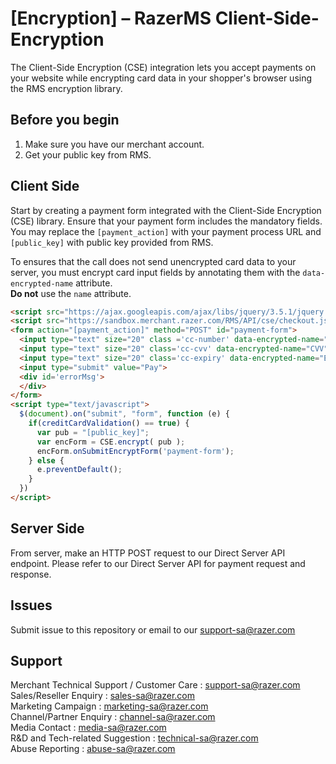 
# [Encryption] – RazerMS Client-Side-Encryption
The Client-Side Encryption (CSE) integration lets you accept payments on your website while encrypting card data in your shopper's browser using the RMS encryption library.

## Before you begin
1) Make sure you have our merchant account.
2) Get your public key from RMS.

## Client Side
Start by creating a payment form integrated with the Client-Side Encryption (CSE) library. Ensure that your payment form includes the mandatory fields. You may replace the `[payment_action]` with your payment process URL and `[public_key]` with public key provided from RMS.

To ensures that the call does not send unencrypted card data to your server, you must encrypt card input fields by annotating them with the `data-encrypted-name` attribute.  
**Do not** use the `name` attribute.

```html
<script src="https://ajax.googleapis.com/ajax/libs/jquery/3.5.1/jquery.min.js"></script>
<script src="https://sandbox.merchant.razer.com/RMS/API/cse/checkout.js"></script>
<form action="[payment_action]" method="POST" id="payment-form">
  <input type="text" size="20" class ='cc-number' data-encrypted-name="PAN" placeholder="CC NUM" maxlength="19" required/>
  <input type="text" size="20" class='cc-cvv' data-encrypted-name="CVV" placeholder="CVV" maxlength="3" required/>
  <input type="text" size="20" class='cc-expiry' data-encrypted-name="EXPIRY" placeholder="MM/YYYY" maxlength="7" required/>
  <input type="submit" value="Pay">
  <div id='errorMsg'>
  </div> 
</form>
<script type="text/javascript">
  $(document).on("submit", "form", function (e) {
    if(creditCardValidation() == true) {
      var pub = "[public_key]";
      var encForm = CSE.encrypt( pub );
      encForm.onSubmitEncryptForm('payment-form');
    } else {
      e.preventDefault();
    } 
  })
</script>
```        
## Server Side
From server, make an HTTP POST request to our Direct Server API endpoint. Please refer to our Direct Server API for payment request and response.

Issues
------------

Submit issue to this repository or email to our support-sa@razer.com


Support
-------

Merchant Technical Support / Customer Care : support-sa@razer.com <br>
Sales/Reseller Enquiry : sales-sa@razer.com <br>
Marketing Campaign : marketing-sa@razer.com <br>
Channel/Partner Enquiry : channel-sa@razer.com <br>
Media Contact : media-sa@razer.com <br>
R&D and Tech-related Suggestion : technical-sa@razer.com <br>
Abuse Reporting : abuse-sa@razer.com
